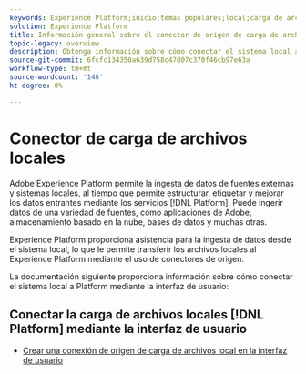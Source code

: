 ```yaml
---
keywords: Experience Platform;inicio;temas populares;local;carga de archivo local;sistema local
solution: Experience Platform
title: Información general sobre el conector de origen de carga de archivos locales
topic-legacy: overview
description: Obtenga información sobre cómo conectar el sistema local a Adobe Experience Platform mediante la interfaz de usuario
source-git-commit: 6fcfc134350a639d758c47d07c370f46cb97e63a
workflow-type: tm+mt
source-wordcount: '146'
ht-degree: 0%

---
```


# Conector de carga de archivos locales

Adobe Experience Platform permite la ingesta de datos de fuentes externas y sistemas locales, al tiempo que permite estructurar, etiquetar y mejorar los datos entrantes mediante los servicios [!DNL Platform]. Puede ingerir datos de una variedad de fuentes, como aplicaciones de Adobe, almacenamiento basado en la nube, bases de datos y muchas otras.

Experience Platform proporciona asistencia para la ingesta de datos desde el sistema local, lo que le permite transferir los archivos locales al Experience Platform mediante el uso de conectores de origen.

La documentación siguiente proporciona información sobre cómo conectar el sistema local a Platform mediante la interfaz de usuario:

## Conectar la carga de archivos locales [!DNL Platform] mediante la interfaz de usuario

- [Crear una conexión de origen de carga de archivos local en la interfaz de usuario](../../tutorials/ui/create/local-system/local-file-upload.md)
